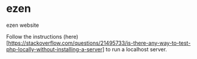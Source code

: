 # ezen
ezen website

Follow the instructions (here)[https://stackoverflow.com/questions/21495733/is-there-any-way-to-test-php-locally-without-installing-a-server] to run a localhost server.
